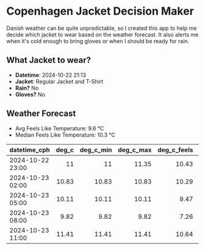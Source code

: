 
# Copenhagen Jacket Decision Maker

Danish weather can be quite unpredictable, so I created this app to help me decide which jacket to wear based on the weather forecast. 
It also alerts me when it's cold enough to bring gloves or when I should be ready for rain.

## What Jacket to wear?

- **Datetime**: 2024-10-22 21:13
- **Jacket**: Regular Jacket and T-Shirt
- **Rain?** No
- **Gloves?** No

## Weather Forecast
- Avg Feels Like Temperature: 9.6 °C
- Median Feels Like Temperature: 10.3 °C

| datetime_cph     |   deg_c |   deg_c_min |   deg_c_max |   deg_c_feels | weather   | wind   | rain   |
|:-----------------|--------:|------------:|------------:|--------------:|:----------|:-------|:-------|
| 2024-10-22 23:00 |   11    |       11    |       11.35 |         10.43 | Clear     | High   | None   |
| 2024-10-23 02:00 |   10.83 |       10.83 |       10.83 |         10.29 | Clouds    | High   | None   |
| 2024-10-23 05:00 |   10.11 |       10.11 |       10.11 |          9.47 | Clear     | High   | None   |
| 2024-10-23 08:00 |    9.82 |        9.82 |        9.82 |          7.26 | Clouds    | High   | None   |
| 2024-10-23 11:00 |   11.41 |       11.41 |       11.41 |         10.64 | Clouds    | Low    | None   |
        